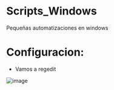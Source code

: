 # Scripts_Windows
Pequeñas automatizaciones en windows

# Configuracion:
- Vamos a regedit  
  
![image](https://user-images.githubusercontent.com/103390623/236185384-2e0f2322-ea7c-48f2-abd7-c7bc15ea98da.png)
